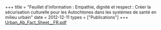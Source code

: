 +++
title = "Feuillet d'information : Empathie, dignité et respect : Créer la sécurisation culturelle pour les Autochtones dans les systèmes de santé en milieu urbain"
date = 2012-12-11
types = ["Publications"]
+++
[Urban_Ab_Fact_Sheet__FR.pdf](/files/Urban_Ab_Fact_Sheet__FR.pdf)
